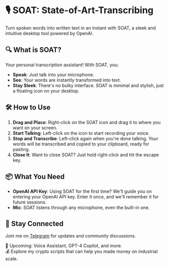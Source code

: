 # 🎙 SOAT: State-of-Art-Transcribing

Turn spoken words into written text in an instant with SOAT, a sleek and intuitive desktop tool powered by OpenAI.

## 🔍 What is SOAT?

Your personal transcription assistant! With SOAT, you:

- **Speak**: Just talk into your microphone.
- **See**: Your words are instantly transformed into text.
- **Stay Sleek**: There's no bulky interface. SOAT is minimal and stylish, just a floating icon on your desktop.

## 🛠 How to Use

1. **Drag and Place**: Right-click on the SOAT icon and drag it to where you want on your screen.
2. **Start Talking**: Left-click on the icon to start recording your voice.
3. **Stop and Transcribe**: Left-click again when you're done talking. Your words will be transcribed and copied to your clipboard, ready for pasting.
4. **Close It**: Want to close SOAT? Just hold right-click and hit the escape key.

## 📦 What You Need

- **OpenAI API Key**: Using SOAT for the first time? We'll guide you on entering your OpenAI API key. Enter it once, and we'll remember it for future sessions.
- **Mic**: SOAT listens through any microphone, even the built-in one.
## 📜 Stay Connected

Join me on [Telegram](https://t.me/CryptoBub_ble) for updates and community discussions. 

🚀 Upcoming: Voice Assistant, GPT-4 Copilot, and more.  
💰 Explore my crypto scripts that can help you made money on industrial scale.